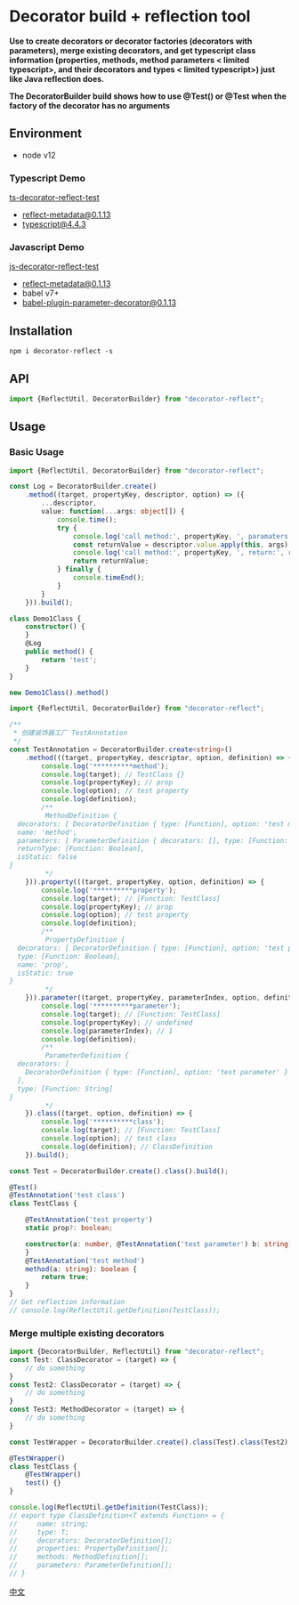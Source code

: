 # Decorator build + reflection tool

**Use to create decorators or decorator factories (decorators with parameters), merge existing decorators, and get typescript class information (properties, methods, method parameters < limited typescript>, and their decorators and types < limited typescript>) just like Java reflection does.**

**The DecoratorBuilder build shows how to use @Test() or @Test when the factory of the decorator has no arguments**

## Environment

* node v12

### Typescript Demo

[ts-decorator-reflect-test](https://github.com/liangshen001/decorator-reflect/tree/master/demo/ts-decorator-reflect)

* reflect-metadata@0.1.13
* typescript@4.4.3

### Javascript Demo
[js-decorator-reflect-test](https://github.com/liangshen001/decorator-reflect/tree/master/demo/js-decorator-reflect)

* reflect-metadata@0.1.13
* babel v7+
* babel-plugin-parameter-decorator@0.1.13

## Installation
```
npm i decorator-reflect -s
```

## API

```typescript
import {ReflectUtil, DecoratorBuilder} from "decorator-reflect";
```

## Usage

### Basic Usage

```typescript
import {ReflectUtil, DecoratorBuilder} from "decorator-reflect";

const Log = DecoratorBuilder.create()
    .method((target, propertyKey, descriptor, option) => ({
        ...descriptor,
        value: function(...args: object[]) {
            console.time();
            try {
                console.log('call method:', propertyKey, ', paramaters:', args);
                const returnValue = descriptor.value.apply(this, args)
                console.log('call method:', propertyKey, ', return:', returnValue);
                return returnValue;
            } finally {
                console.timeEnd();
            }
        }
    })).build();

class Demo1Class {
    constructor() {
    }
    @Log
    public method() {
        return 'test';
    }
}

new Demo1Class().method()
```

```typescript
import {ReflectUtil, DecoratorBuilder} from "decorator-reflect";

/**
 * 创建装饰器工厂 TestAnnotation
 */
const TestAnnotation = DecoratorBuilder.create<string>()
    .method(((target, propertyKey, descriptor, option, definition) => {
        console.log('**********method');
        console.log(target); // TestClass {}
        console.log(propertyKey); // prop
        console.log(option); // test property
        console.log(definition);
        /**
         MethodDefinition {
  decorators: [ DecoratorDefinition { type: [Function], option: 'test method' } ],
  name: 'method',
  parameters: [ ParameterDefinition { decorators: [], type: [Function: String] } ],
  returnType: [Function: Boolean],
  isStatic: false
}
         */
    })).property(((target, propertyKey, option, definition) => {
        console.log('**********property');
        console.log(target); // [Function: TestClass]
        console.log(propertyKey); // prop
        console.log(option); // test property
        console.log(definition);
        /**
         PropertyDefinition {
  decorators: [ DecoratorDefinition { type: [Function], option: 'test property' } ],
  type: [Function: Boolean],
  name: 'prop',
  isStatic: true
}
         */
    })).parameter((target, propertyKey, parameterIndex, option, definition) => {
        console.log('**********parameter');
        console.log(target); // [Function: TestClass]
        console.log(propertyKey); // undefined
        console.log(parameterIndex); // 1
        console.log(definition);
        /**
         ParameterDefinition {
  decorators: [
    DecoratorDefinition { type: [Function], option: 'test parameter' }
  ],
  type: [Function: String]
}
         */
    }).class((target, option, definition) => {
        console.log('**********class');
        console.log(target); // [Function: TestClass]
        console.log(option); // test class
        console.log(definition); // ClassDefinition
    }).build();

const Test = DecoratorBuilder.create().class().build();

@Test()
@TestAnnotation('test class')
class TestClass {

    @TestAnnotation('test property')
    static prop?: boolean;

    constructor(a: number, @TestAnnotation('test parameter') b: string) {
    }
    @TestAnnotation('test method')
    method(a: string): boolean {
        return true;
    }
}
// Get reflection information
// console.log(ReflectUtil.getDefinition(TestClass));
```
### Merge multiple existing decorators
```typescript
import {DecoratorBuilder, ReflectUtil} from "decorator-reflect";
const Test: ClassDecorator = (target) => {
    // do something
}
const Test2: ClassDecorator = (target) => {
    // do something
}
const Test3: MethodDecorator = (target) => {
    // do something
}

const TestWrapper = DecoratorBuilder.create().class(Test).class(Test2).method(Test3).build();

@TestWrapper()
class TestClass {
    @TestWrapper()
    test() {}
}

console.log(ReflectUtil.getDefinition(TestClass));
// export type ClassDefinition<T extends Function> = {
//     name: string;
//     type: T;
//     decorators: DecoratorDefinition[];
//     properties: PropertyDefinition[];
//     methods: MethodDefinition[];
//     parameters: ParameterDefinition[];
// }
```

[中文](https://github.com/liangshen001/decorator-reflect/blob/master/README-CN.md)

